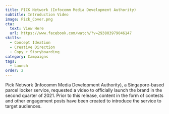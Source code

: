 ```yaml
---
title: PICK Network (Infocomm Media Development Authority)
subtitle: Introduction Video
image: Pick_Cover.png
cta:
  text: View Here
  url: https://www.facebook.com/watch/?v=293803979046147
skills:
  - Concept Ideation
  - Creative Direction
  - Copy + Storyboarding
category: Campaigns
tags:
  - Launch
order: 2
---
```


Pick Network (Infocomm Media Development Authority), a Singapore-based parcel locker service, requested a video to officially launch the brand in the second quarter of 2021. Prior to this release, content in the form of contests and other engagement posts have been created to introduce the service to target audiences.
